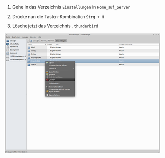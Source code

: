 1. Gehe in das Verzeichnis `Einstellungen` in `Home_auf_Server`

2. Drücke nun die Tasten-Kombination `Strg + H`

3. Lösche jetzt das Verzeichnis `.thunderbird`

  ![Screenshot 1](content/guides/THUNDERBIRD/RESET/screen1.png)
